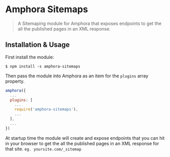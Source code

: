 # Amphora Sitemaps

> A Sitemaping module for Amphora that exposes endpoints to get the all the published pages in an XML response.

## Installation & Usage

First install the module:

```ssh
$ npm install -s amphora-sitemaps
```

Then pass the module into Amphora as an item for the `plugins` array property.

```javascript
amphora({
  ...
  plugins: [
    ...
    require('amphora-sitemaps'),
    ...
  ],
  ...
})
```

At startup time the module will create and expose endpoints that you can hit in your browser to get the all the published pages in an XML response for that site. `eg. yoursite.com/_sitemap`
